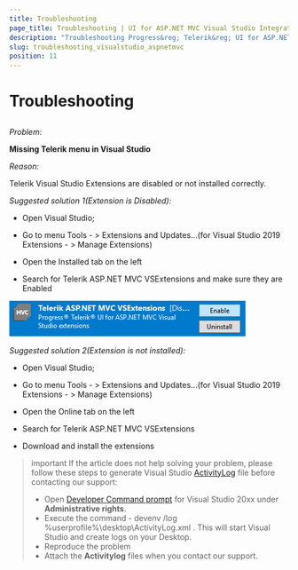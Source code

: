 ```yaml
---
title: Troubleshooting
page_title: Troubleshooting | UI for ASP.NET MVC Visual Studio Integration
description: "Troubleshooting Progress&reg; Telerik&reg; UI for ASP.NET MVC Visual Studio Extensions."
slug: troubleshooting_visualstudio_aspnetmvc
position: 11
---
```


# Troubleshooting

## 

*Problem:*

**Missing Telerik menu in Visual Studio**

*Reason:*

Telerik Visual Studio Extensions are disabled or not installed correctly.

*Suggested solution 1(Extension is Disabled):*

* Open Visual Studio;

* Go to menu Tools - > Extensions and Updates...(for Visual Studio 2019 Extensions - > Manage Extensions)

* Open the Installed tab on the left​

* Search for Telerik ASP.NET MVC VSExtensions and make sure they are Enabled

![vsextensions-disabled](images/vsextensions-disabled.png)

*Suggested solution 2(Extension is not installed):*

* Open Visual Studio;

* Go to menu Tools - > Extensions and Updates...(for Visual Studio 2019 Extensions - > Manage Extensions)

* Open the Online tab on the left​

* Search for Telerik ASP.NET MVC VSExtensions

* Download and install the extensions

>important If the article does not help solving your problem, please follow these steps to generate Visual Studio [ActivityLog](https://docs.microsoft.com/en-us/visualstudio/ide/reference/log-devenv-exe?view=vs-2019) file before contacting our support:
>* Open [Developer Command prompt](https://docs.microsoft.com/en-us/dotnet/framework/tools/developer-command-prompt-for-vs) for Visual Studio 20xx under **Administrative rights**.
>* Execute the command - devenv /log %userprofile%\desktop\ActivityLog.xml . This will start Visual Studio and create logs on your Desktop.
>* Reproduce the problem
>* Attach the **Activitylog** files when you contact our support.